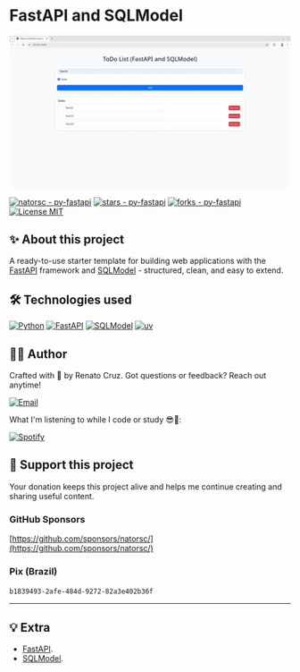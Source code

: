 # FastAPI and SQLModel

![FastAPI and SQLModel](docs/images/py-fastapi.webp)

[![natorsc - py-fastapi](https://img.shields.io/static/v1?label=natorsc&message=py-fastapi&color=blue&logo=github)](https://github.com/natorsc/py-fastapi)
[![stars - py-fastapi](https://img.shields.io/github/stars/natorsc/py-fastapi?style=social)](https://github.com/natorsc/py-fastapi)
[![forks - py-fastapi](https://img.shields.io/github/forks/natorsc/py-fastapi?style=social)](https://github.com/natorsc/py-fastapi)
[![License MIT](https://img.shields.io/static/v1?label=License&message=MIT&color=blue)](./LICENSE)

## ✨ About this project

A ready-to-use starter template for building web applications with the [FastAPI](https://fastapi.tiangolo.com/) framework and [SQLModel](https://sqlmodel.tiangolo.com/) - structured, clean, and easy to extend.

## 🛠 Technologies used

[![Python](https://img.shields.io/badge/-Python-blue?logo=python&logoColor=white)](https://www.python.org/)
[![FastAPI](https://img.shields.io/badge/-FastAPI-blue?logo=fastapi&logoColor=white)](https://fastapi.tiangolo.com/)
[![SQLModel](https://img.shields.io/badge/-SQLModel-blue?logo=sqlmodel&logoColor=white)](https://sqlmodel.tiangolo.com/)
[![uv](https://img.shields.io/endpoint?url=https://raw.githubusercontent.com/astral-sh/uv/main/assets/badge/v0.json)](https://github.com/astral-sh/uv)

## 👨‍💻 Author

Crafted with 💙 by Renato Cruz. Got questions or feedback? Reach out anytime!

[![Email](https://img.shields.io/badge/-Email-blueviolet?logo=gmail&logoColor=white)](mailto:natorsc@gmail.com)

What I'm listening to while I code or study 😎🎵:

[![Spotify](https://img.shields.io/badge/-Spotify-darkgreen?logo=spotify&logoColor=white)](https://open.spotify.com/playlist/1xf3u29puXlnrWO7MsaHL5)

## 💝 Support this project

Your donation keeps this project alive and helps me continue creating and sharing useful content.

### GitHub Sponsors

[https://github.com/sponsors/natorsc/](https://github.com/sponsors/natorsc/)

### Pix (Brazil)

`b1839493-2afe-484d-9272-82a3e402b36f`

---

## 💡 Extra

- [FastAPI](https://fastapi.tiangolo.com/).
- [SQLModel](https://sqlmodel.tiangolo.com/).
